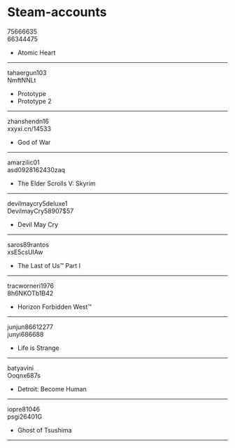 # Steam-accounts

75666635<br />
66344475<br />
- Atomic Heart
***
tahaergun103<br />
NmftNNLt<br />
- Prototype
- Prototype 2
***
zhanshendn16<br />
xxyxi.cn/14533<br />
- God of War
***
amarzilic01<br />
asd0928162430zaq<br />
- The Elder Scrolls V: Skyrim
***
devilmaycry5deluxe1<br />
DevilmayCry58907$57<br />
- Devil May Cry
***
saros89rantos<br />
xsE5csUIAw<br />
- The Last of Us™ Part I
***
tracworneri1976<br />
8h6NKOTb1B42<br />
- Horizon Forbidden West™
***
junjun86612277<br />
junyi686688<br />
- Life is Strange
*** 
batyavini<br />
Ooqnx687s<br />
- Detroit: Become Human
***
iopre81046<br />
psgi26401G<br />
- Ghost of Tsushima
***
